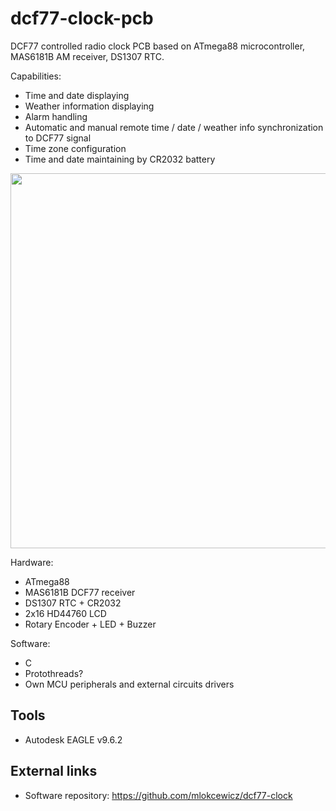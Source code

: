 # dcf77-clock-pcb

DCF77 controlled radio clock PCB based on ATmega88 microcontroller, MAS6181B AM receiver, DS1307 RTC. 

Capabilities:
* Time and date displaying
* Weather information displaying
* Alarm handling 
* Automatic and manual remote time / date / weather info synchronization to DCF77 signal
* Time zone configuration
* Time and date maintaining by CR2032 battery
 

<img src="https://github.com/user-attachments/assets/c89dd5ff-20a3-4f23-be5a-e907f3461b8b" width="600">


Hardware:
* ATmega88
* MAS6181B DCF77 receiver
* DS1307 RTC + CR2032
* 2x16 HD44760 LCD
* Rotary Encoder + LED + Buzzer

Software:
* C
* Protothreads?
* Own MCU peripherals and external circuits drivers

## Tools
* Autodesk EAGLE v9.6.2

## External links
* Software repository: https://github.com/mlokcewicz/dcf77-clock
